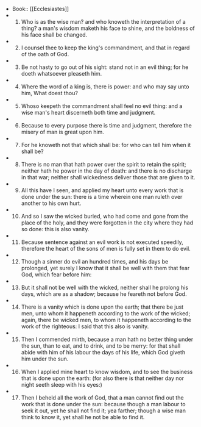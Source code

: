 - Book:: [[Ecclesiastes]]
- 1. Who is as the wise man? and who knoweth the interpretation of a thing? a man's wisdom maketh his face to shine, and the boldness of his face shall be changed.
- 2. I counsel thee to keep the king's commandment, and that in regard of the oath of God.
- 3. Be not hasty to go out of his sight: stand not in an evil thing; for he doeth whatsoever pleaseth him.
- 4. Where the word of a king is, there is power: and who may say unto him, What doest thou?
- 5. Whoso keepeth the commandment shall feel no evil thing: and a wise man's heart discerneth both time and judgment.
- 6. Because to every purpose there is time and judgment, therefore the misery of man is great upon him.
- 7. For he knoweth not that which shall be: for who can tell him when it shall be?
- 8. There is no man that hath power over the spirit to retain the spirit; neither hath he power in the day of death: and there is no discharge in that war; neither shall wickedness deliver those that are given to it.
- 9. All this have I seen, and applied my heart unto every work that is done under the sun: there is a time wherein one man ruleth over another to his own hurt.
- 10. And so I saw the wicked buried, who had come and gone from the place of the holy, and they were forgotten in the city where they had so done: this is also vanity.
- 11. Because sentence against an evil work is not executed speedily, therefore the heart of the sons of men is fully set in them to do evil.
- 12. Though a sinner do evil an hundred times, and his days be prolonged, yet surely I know that it shall be well with them that fear God, which fear before him:
- 13. But it shall not be well with the wicked, neither shall he prolong his days, which are as a shadow; because he feareth not before God.
- 14. There is a vanity which is done upon the earth; that there be just men, unto whom it happeneth according to the work of the wicked; again, there be wicked men, to whom it happeneth according to the work of the righteous: I said that this also is vanity.
- 15. Then I commended mirth, because a man hath no better thing under the sun, than to eat, and to drink, and to be merry: for that shall abide with him of his labour the days of his life, which God giveth him under the sun.
- 16. When I applied mine heart to know wisdom, and to see the business that is done upon the earth: (for also there is that neither day nor night seeth sleep with his eyes:)
- 17. Then I beheld all the work of God, that a man cannot find out the work that is done under the sun: because though a man labour to seek it out, yet he shall not find it; yea farther; though a wise man think to know it, yet shall he not be able to find it.

